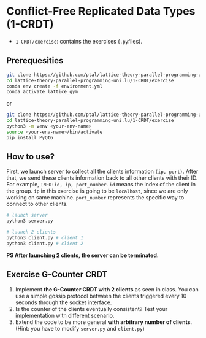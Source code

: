 # Conflict-Free Replicated Data Types (1-CRDT)

* `1-CRDT/exercise`: contains the exercises (`.py`files).

## Prerequesities
```bash 
git clone https://github.com/ptal/lattice-theory-parallel-programming-uni.lu.git
cd lattice-theory-parallel-programming-uni.lu/1-CRDT/exercise 
conda env create -f environment.yml
conda activate lattice_gym
```
or
```bash
git clone https://github.com/ptal/lattice-theory-parallel-programming-uni.lu.git
cd lattice-theory-parallel-programming-uni.lu/1-CRDT/exercise 
python3 -m venv <your-env-name>
source <your-env-name>/bin/activate
pip install PyQt6
```

## How to use?

First, we launch server to collect all the clients information `(ip, port)`. After that, we send these clients information back to all other clients with their ID.
For example, `INFO:id, ip, port_number`. `id` means the index of the client in the group. `ip` in this exercise is going to be `localhost`, since we are only working on same machine. `port_number` represents the specific way to connect to other clients.

```bash
# launch server
python3 server.py

# launch 2 clients
python3 client.py # client 1
python3 client.py # client 2
```

**PS After launching 2 clients, the server can be terminated.**


## Exercise G-Counter CRDT

1. Implement **the G-Counter CRDT with 2 clients** as seen in class. You can use a simple gossip protocol between the clients triggered every 10 seconds through the socket interface.
2. Is the counter of the clients eventually consistent? Test your implementation with different scenario.
3. Extend the code to be more general **with arbitrary number of clients**. (Hint: you have to modify `server.py` and `client.py`)
